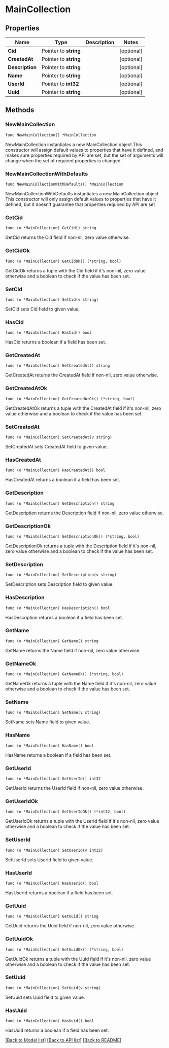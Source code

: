 # MainCollection

## Properties

Name | Type | Description | Notes
------------ | ------------- | ------------- | -------------
**Cid** | Pointer to **string** |  | [optional] 
**CreatedAt** | Pointer to **string** |  | [optional] 
**Description** | Pointer to **string** |  | [optional] 
**Name** | Pointer to **string** |  | [optional] 
**UserId** | Pointer to **int32** |  | [optional] 
**Uuid** | Pointer to **string** |  | [optional] 

## Methods

### NewMainCollection

`func NewMainCollection() *MainCollection`

NewMainCollection instantiates a new MainCollection object
This constructor will assign default values to properties that have it defined,
and makes sure properties required by API are set, but the set of arguments
will change when the set of required properties is changed

### NewMainCollectionWithDefaults

`func NewMainCollectionWithDefaults() *MainCollection`

NewMainCollectionWithDefaults instantiates a new MainCollection object
This constructor will only assign default values to properties that have it defined,
but it doesn't guarantee that properties required by API are set

### GetCid

`func (o *MainCollection) GetCid() string`

GetCid returns the Cid field if non-nil, zero value otherwise.

### GetCidOk

`func (o *MainCollection) GetCidOk() (*string, bool)`

GetCidOk returns a tuple with the Cid field if it's non-nil, zero value otherwise
and a boolean to check if the value has been set.

### SetCid

`func (o *MainCollection) SetCid(v string)`

SetCid sets Cid field to given value.

### HasCid

`func (o *MainCollection) HasCid() bool`

HasCid returns a boolean if a field has been set.

### GetCreatedAt

`func (o *MainCollection) GetCreatedAt() string`

GetCreatedAt returns the CreatedAt field if non-nil, zero value otherwise.

### GetCreatedAtOk

`func (o *MainCollection) GetCreatedAtOk() (*string, bool)`

GetCreatedAtOk returns a tuple with the CreatedAt field if it's non-nil, zero value otherwise
and a boolean to check if the value has been set.

### SetCreatedAt

`func (o *MainCollection) SetCreatedAt(v string)`

SetCreatedAt sets CreatedAt field to given value.

### HasCreatedAt

`func (o *MainCollection) HasCreatedAt() bool`

HasCreatedAt returns a boolean if a field has been set.

### GetDescription

`func (o *MainCollection) GetDescription() string`

GetDescription returns the Description field if non-nil, zero value otherwise.

### GetDescriptionOk

`func (o *MainCollection) GetDescriptionOk() (*string, bool)`

GetDescriptionOk returns a tuple with the Description field if it's non-nil, zero value otherwise
and a boolean to check if the value has been set.

### SetDescription

`func (o *MainCollection) SetDescription(v string)`

SetDescription sets Description field to given value.

### HasDescription

`func (o *MainCollection) HasDescription() bool`

HasDescription returns a boolean if a field has been set.

### GetName

`func (o *MainCollection) GetName() string`

GetName returns the Name field if non-nil, zero value otherwise.

### GetNameOk

`func (o *MainCollection) GetNameOk() (*string, bool)`

GetNameOk returns a tuple with the Name field if it's non-nil, zero value otherwise
and a boolean to check if the value has been set.

### SetName

`func (o *MainCollection) SetName(v string)`

SetName sets Name field to given value.

### HasName

`func (o *MainCollection) HasName() bool`

HasName returns a boolean if a field has been set.

### GetUserId

`func (o *MainCollection) GetUserId() int32`

GetUserId returns the UserId field if non-nil, zero value otherwise.

### GetUserIdOk

`func (o *MainCollection) GetUserIdOk() (*int32, bool)`

GetUserIdOk returns a tuple with the UserId field if it's non-nil, zero value otherwise
and a boolean to check if the value has been set.

### SetUserId

`func (o *MainCollection) SetUserId(v int32)`

SetUserId sets UserId field to given value.

### HasUserId

`func (o *MainCollection) HasUserId() bool`

HasUserId returns a boolean if a field has been set.

### GetUuid

`func (o *MainCollection) GetUuid() string`

GetUuid returns the Uuid field if non-nil, zero value otherwise.

### GetUuidOk

`func (o *MainCollection) GetUuidOk() (*string, bool)`

GetUuidOk returns a tuple with the Uuid field if it's non-nil, zero value otherwise
and a boolean to check if the value has been set.

### SetUuid

`func (o *MainCollection) SetUuid(v string)`

SetUuid sets Uuid field to given value.

### HasUuid

`func (o *MainCollection) HasUuid() bool`

HasUuid returns a boolean if a field has been set.


[[Back to Model list]](../README.md#documentation-for-models) [[Back to API list]](../README.md#documentation-for-api-endpoints) [[Back to README]](../README.md)


